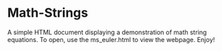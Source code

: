 # Math-Strings
A simple HTML document displaying a demonstration of math string equations.
To open, use the ms_euler.html to view the webpage. Enjoy! 
